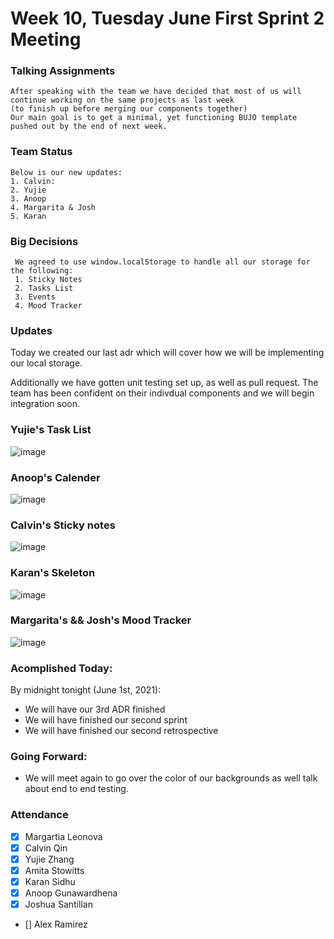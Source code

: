# Week 10, Tuesday June First Sprint 2 Meeting

### Talking Assignments
    After speaking with the team we have decided that most of us will continue working on the same projects as last week 
    (to finish up before merging our components together)
    Our main goal is to get a minimal, yet functioning BUJO template pushed out by the end of next week.
    
### Team Status 
    Below is our new updates:
    1. Calvin:
    2. Yujie
    3. Anoop
    4. Margarita & Josh
    5. Karan
    
### Big Decisions
     We agreed to use window.localStorage to handle all our storage for the following:
     1. Sticky Notes
     2. Tasks List
     3. Events
     4. Mood Tracker


### Updates
Today we created our last adr which will cover how we will be implementing our local storage.

Additionally we have gotten unit testing set up, as well as pull request. The team has been confident on their indivdual components and we will begin integration soon.

### Yujie's Task List
![image](https://i.imgur.com/X7lz3Tc.png)
### Anoop's Calender
![image]()
### Calvin's Sticky notes
![image](https://i.imgur.com/NOHwi0i.png)
### Karan's Skeleton
![image](https://i.imgur.com/b0YzJmq.png)
### Margarita's && Josh's Mood Tracker
![image](https://i.imgur.com/Jraijzi.png)

### Acomplished Today:
By midnight tonight (June 1st, 2021):
- We will have our 3rd ADR finished
- We will have finished our second sprint
- We will have finished our second retrospective


### Going Forward:
- We will meet again to go over the color of our backgrounds as well talk about end to end testing.

### Attendance ###
- [x] Margartia Leonova
- [x] Calvin Qin
- [x] Yujie Zhang
- [x] Amita Stowitts
- [x] Karan Sidhu
- [x] Anoop Gunawardhena
- [x] Joshua Santillan
- [] Alex Ramirez
